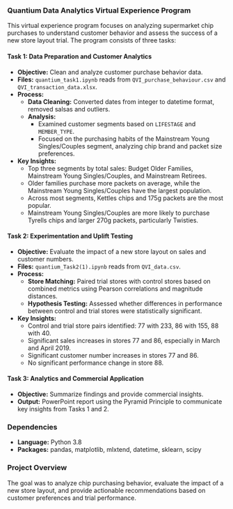 ### Quantium Data Analytics Virtual Experience Program

This virtual experience program focuses on analyzing supermarket chip purchases to understand customer behavior and assess the success of a new store layout trial. The program consists of three tasks:

#### **Task 1: Data Preparation and Customer Analytics**
- **Objective:** Clean and analyze customer purchase behavior data.
- **Files:** `quantium_task1.ipynb` reads from `QVI_purchase_behaviour.csv` and `QVI_transaction_data.xlsx`.
- **Process:**
  - **Data Cleaning:** Converted dates from integer to datetime format, removed salsas and outliers.
  - **Analysis:** 
    - Examined customer segments based on `LIFESTAGE` and `MEMBER_TYPE`.
    - Focused on the purchasing habits of the Mainstream Young Singles/Couples segment, analyzing chip brand and packet size preferences.
- **Key Insights:**
  - Top three segments by total sales: Budget Older Families, Mainstream Young Singles/Couples, and Mainstream Retirees.
  - Older families purchase more packets on average, while the Mainstream Young Singles/Couples have the largest population.
  - Across most segments, Kettles chips and 175g packets are the most popular.
  - Mainstream Young Singles/Couples are more likely to purchase Tyrells chips and larger 270g packets, particularly Twisties.

#### **Task 2: Experimentation and Uplift Testing**
- **Objective:** Evaluate the impact of a new store layout on sales and customer numbers.
- **Files:** `quantium_Task2(1).ipynb` reads from `QVI_data.csv`.
- **Process:**
  - **Store Matching:** Paired trial stores with control stores based on combined metrics using Pearson correlations and magnitude distances.
  - **Hypothesis Testing:** Assessed whether differences in performance between control and trial stores were statistically significant.
- **Key Insights:**
  - Control and trial store pairs identified: 77 with 233, 86 with 155, 88 with 40.
  - Significant sales increases in stores 77 and 86, especially in March and April 2019.
  - Significant customer number increases in stores 77 and 86.
  - No significant performance change in store 88.

#### **Task 3: Analytics and Commercial Application**
- **Objective:** Summarize findings and provide commercial insights.
- **Output:** PowerPoint report using the Pyramid Principle to communicate key insights from Tasks 1 and 2.

### **Dependencies**
- **Language:** Python 3.8
- **Packages:** pandas, matplotlib, mlxtend, datetime, sklearn, scipy

### **Project Overview**
The goal was to analyze chip purchasing behavior, evaluate the impact of a new store layout, and provide actionable recommendations based on customer preferences and trial performance.
